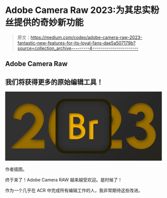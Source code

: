 # Adobe Camera Raw 2023:为其忠实粉丝提供的奇妙新功能

> 原文：<https://medium.com/codex/adobe-camera-raw-2023-fantastic-new-features-for-its-loyal-fans-dae5a507179b?source=collection_archive---------4----------------------->

## Adobe Camera Raw

## 我们将获得更多的原始编辑工具！

![](img/0e452dd47a4638686e15eac75405da39.png)

作者插图。

终于来了！Adobe Camera RAW 越来越受欢迎。是时候了！

作为一个几乎在 ACR 中完成所有编辑工作的人，我非常期待这些改进。